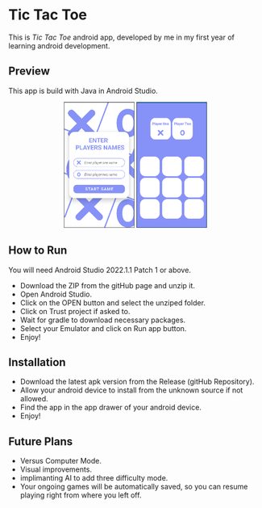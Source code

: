 # Tic Tac Toe

This is *Tic Tac Toe* android app, developed by me in my first year of learning android development. 

## Preview
This app is build with Java in Android Studio. 

<!-- ![Alt text](./Screenshot%202023-08-10%20202915.jpg) -->
<!-- HTML -->
<div align="center" >
<img src="./preview/img1.png" alt="Alt img" width="140" >
<img src="./preview/img2.png" alt="Alt img" width="140" >
</div>

## How to Run

You will need Android Studio 2022.1.1 Patch 1 or above.

- Download the ZIP from the gitHub page and unzip it.
- Open Android Studio.
- Click on the OPEN button and select the unziped folder.
- Click on Trust project if asked to.
- Wait for gradle to download necessary packages.
- Select your Emulator and click on Run app button.
- Enjoy!

## Installation
- Download the latest apk version from the Release (gitHub Repository).
- Allow your android device to install from the unknown source if not allowed.
- Find the app in the app drawer of your android device.
- Enjoy!

## Future Plans

- Versus Computer Mode.
- Visual improvements.
- implimanting AI to add three difficulty mode.
- Your ongoing games will be automatically saved, so you can resume playing right from where you left off.
